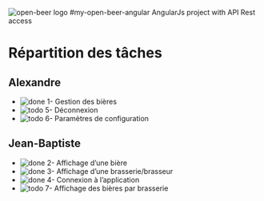 ![open-beer logo](http://open-beer.kobject.net/img/logo.png "open-beer logo")
#my-open-beer-angular
AngularJs project with API Rest access

# Répartition des tâches

## Alexandre
- ![done](https://cdn2.iconfinder.com/data/icons/free-basic-icon-set-2/300/11-24.png) 1- Gestion des bières
- ![todo](https://cdn2.iconfinder.com/data/icons/free-basic-icon-set-2/300/17-24.png) 5- Déconnexion
- ![todo](https://cdn2.iconfinder.com/data/icons/free-basic-icon-set-2/300/17-24.png) 6- Paramètres de configuration

## Jean-Baptiste
- ![done](https://cdn2.iconfinder.com/data/icons/free-basic-icon-set-2/300/11-24.png) 2- Affichage d’une bière
- ![done](https://cdn2.iconfinder.com/data/icons/free-basic-icon-set-2/300/11-24.png) 3- Affichage d’une brasserie/brasseur
- ![done](https://cdn2.iconfinder.com/data/icons/free-basic-icon-set-2/300/11-24.png) 4- Connexion à l’application
- ![todo](https://cdn2.iconfinder.com/data/icons/free-basic-icon-set-2/300/17-24.png) 7- Affichage des bières par brasserie

